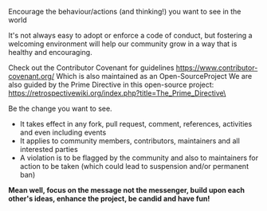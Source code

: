 

Encourage the behaviour/actions (and thinking!) you want to see in the world 

It's not always easy to adopt or enforce a code of conduct, but fostering a welcoming environment will help our community grow in a way that is healthy and encouraging.

Check out the Contributor Covenant for guidelines https://www.contributor-covenant.org/
Which is also maintained as an Open-SourceProject
We are also guided by the Prime Directive in this open-source project: https://retrospectivewiki.org/index.php?title=The_Prime_Directive\

Be the change you want to see.

- It takes effect in any fork, pull request, comment, references, activities and even including events
- It applies to community members, contributors, maintainers and all interested parties
- A violation is to be flagged by the community and also to maintainers for action to be taken (which could lead to suspension and/or permanent ban)

**Mean well, focus on the message not the messenger, build upon each other's ideas, enhance the project, be candid and have fun!**
